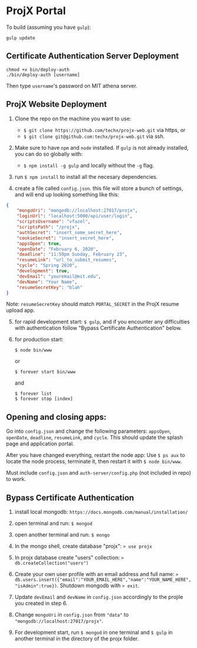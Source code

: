 # ProjX Portal

To build (assuming you have `gulp`):
```
gulp update
```

## Certificate Authentication Server Deployment
```
chmod +x bin/deploy-auth
./bin/deploy-auth [username]
```
Then type `username`'s password on MIT athena server.

## ProjX Website Deployment

1. Clone the repo on the machine you want to use: 
    * `$ git clone https://github.com/techx/projx-web.git` via https, or
    * `$ git clone git@github.com:techx/projx-web.git` via ssh.

2. Make sure to have `npm` and `node` installed. If `gulp` is not already installed, you can do so globally with:
    * `$ npm install -g gulp` and locally without the `-g` flag. 

3. run `$ npm install` to install all the necesary dependencies.

4. create a file called `config.json`. this file will store a bunch of settings, and will end up looking something like this:
```JSON
{
    "mongoUri": "mongodb://localhost:27017/projx",
    "loginUrl": "localhost:5000/api/user/login",
    "scriptsUsername": "vfazel",
    "scriptsPath": "/projx",
    "authSecret": "insert_some_secret_here",
    "cookieSecret": "insert_secret_here",
    "appsOpen": true,
    "openDate": "February 6, 2020",
    "deadline": "11:59pm Sunday, February 23",
    "resumeLink": "url_to_submit_resumes",
    "cycle": "Spring 2020",
    "development": true,
    "devEmail": "youremail@mit.edu",
    "devName": "Your Name",
    "resumeSecretKey": "blah"
}
```
Note: `resumeSecretKey` should match `PORTAL_SECRET` in the ProjX resume upload app.

5. for rapid development start: `$ gulp`, and if you encounter any difficulties with authentication follow "Bypass Certificate Authentication" below.

6. for production start: 
    ```
    $ node bin/www
    ```
    or
    ```
    $ forever start bin/www
    ```
    and
    ```
    $ forever list
    $ forever stop [index]
    ```

## Opening and closing apps:
Go into `config.json` and change the following parameters:
`appsOpen`, `openDate`, `deadline`, `resumeLink`, and `cycle`.
This should update the splash page and application portal.

After you have changed everything, restart the node app:
Use `$ ps aux` to locate the node process, terminate it, then restart it with `$ node bin/www`.

Must include `config.json` and `auth-server/config.php` (not included in repo) to work.


## Bypass Certificate Authentication

1. install local mongodb: `https://docs.mongodb.com/manual/installation/`

2. open terminal and run: `$ mongod`

3. open another terminal and run: `$ mongo`

4. In the mongo shell, create database "projx": `> use projx`

5. In projx database create "users" collection: `> db.createCollection("users")`

6. Create your own user profile with an email address and full name: `>  db.users.insert({"email":"YOUR_EMAIL_HERE","name":"YOUR_NAME_HERE","isAdmin":true})`. Shutdown mongodb with `> exit`. 

7. Update `devEmail` and `devName` in `config.json` accordingly to the projile you created in step 6. 

8. Change `mongoUri` in `config.json` from `"data"` to `"mongodb://localhost:27017/projx"`. 

9. For development start, run `$ mongod` in one terminal and `$ gulp` in another terminal in the directory of the projx folder.
